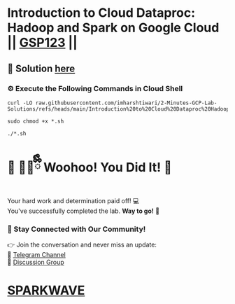 # Introduction to Cloud Dataproc: Hadoop and Spark on Google Cloud || [GSP123](https://www.cloudskillsboost.google/focuses/672?parent=catalog) ||

## 🔑 Solution [here](https://youtu.be/KilGMKz09jA)

### ⚙️ Execute the Following Commands in Cloud Shell

```
curl -LO raw.githubusercontent.com/imharshtiwari/2-Minutes-GCP-Lab-Solutions/refs/heads/main/Introduction%20to%20Cloud%20Dataproc%20Hadoop%20and%20Spark%20on%20Google%20Cloud/gsp123.sh

sudo chmod +x *.sh

./*.sh
```

# 🎉 🐻‍❄️ྀིྀི Woohoo! You Did It! 🎉  

Your hard work and determination paid off! 💻  
You've successfully completed the lab. **Way to go!** 🚀

### 💬 Stay Connected with Our Community!  
👉 Join the conversation and never miss an update:  
📢 [Telegram Channel](https://t.me/sparkwave.01)  
👥 [Discussion Group](https://t.me/sparkwave.01chats)  

# [SPARKWAVE](https://www.youtube.com/@sparkwave.01)
